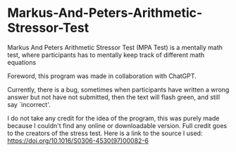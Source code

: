 # Markus-And-Peters-Arithmetic-Stressor-Test
Markus And Peters Arithmetic Stressor Test (MPA Test) is a mentally math test, where participants has to mentally keep track of different math equations

Foreword, this program was made in collaboration with ChatGPT. 

Currently, there is a bug, sometimes when participants have written a wrong answer but not have not submitted, then the text will flash green, and still say `incorrect'.

I do not take any credit for the idea of the program, this was purely made because I couldn't find any online or downloadable version.
Full credit goes to the creators of the stress test. Here is a link to the source I used: https://doi.org/10.1016/S0306-4530(97)00082-6
